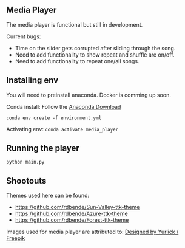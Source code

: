 ## Media Player 

The media player is functional but still in development. 

Current bugs:
- Time on the slider gets corrupted after sliding through the song. 
- Need to add functionality to show repeat and shuffle are on/off. 
- Need to add functionality to repeat one/all songs. 

## Installing env

You will need to preinstall anaconda. Docker is comming up soon. 

Conda install:
Follow the <a href="https://docs.conda.io/projects/conda/en/latest/user-guide/install/index.html">Anaconda Download</a>

```conda env create -f environment.yml```

Activating env:
```conda activate media_player```

## Running the player

```python main.py```

## Shootouts

Themes used here can be found:
- https://github.com/rdbende/Sun-Valley-ttk-theme
- https://github.com/rdbende/Azure-ttk-theme
- https://github.com/rdbende/Forest-ttk-theme

Images used for media player are attributed to:
<a href="http://www.freepik.com">Designed by Yurlick / Freepik</a>
